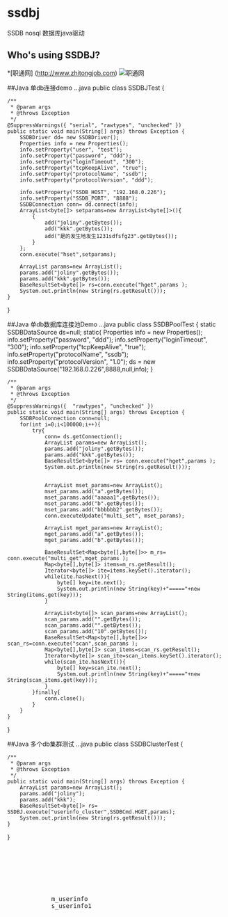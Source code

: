 ssdbj
=====

SSDB nosql 数据库java驱动 

## Who's using SSDBJ?
*[职通网] (http://www.zhitongjob.com)
![职通网](http://www.zhitongjob.com/images/logo.png)

##Java 单db连接demo
...java
public class SSDBJTest {

	/**
	 * @param args
	 * @throws Exception 
	 */
	@SuppressWarnings({ "serial", "rawtypes", "unchecked" })
	public static void main(String[] args) throws Exception {
		SSDBDriver dd= new SSDBDriver();
		Properties info = new Properties();
		info.setProperty("user", "test");
		info.setProperty("password", "ddd");
		info.setProperty("loginTimeout", "300");
		info.setProperty("tcpKeepAlive", "true");
		info.setProperty("protocolName", "ssdb");
		info.setProperty("protocolVersion", "ddd");
		
		info.setProperty("SSDB_HOST", "192.168.0.226");
		info.setProperty("SSDB_PORT", "8888");
		SSDBConnection conn= dd.connect(info);
		ArrayList<byte[]> setparams=new ArrayList<byte[]>(){
			{
				add("joliny".getBytes());
				add("kkk".getBytes());
				add("是的发生地发生1231sdfsfg23".getBytes());
			}
		};
		conn.execute("hset",setparams);
		
		ArrayList params=new ArrayList();
		params.add("joliny".getBytes());
		params.add("kkk".getBytes());
		BaseResultSet<byte[]> rs=conn.execute("hget",params );
		System.out.println(new String(rs.getResult()));
	}
}

##Java 单db数据库连接池Demo
...java
public class SSDBPoolTest {
	static SSDBDataSource ds=null; 
	static{
		Properties info = new Properties();
		info.setProperty("password", "ddd");
		info.setProperty("loginTimeout", "300");
		info.setProperty("tcpKeepAlive", "true");
		info.setProperty("protocolName", "ssdb");
		info.setProperty("protocolVersion", "1.0");
		ds = new SSDBDataSource("192.168.0.226",8888,null,info);
	}

	/**
	 * @param args
	 * @throws Exception 
	 */
	@SuppressWarnings({  "rawtypes", "unchecked" })
	public static void main(String[] args) throws Exception {
		SSDBPoolConnection conn=null;
		for(int i=0;i<100000;i++){
			try{
				conn= ds.getConnection();
				ArrayList params=new ArrayList();
				params.add("joliny".getBytes());
				params.add("kkk".getBytes());
				BaseResultSet<byte[]> rs= conn.execute("hget",params );
				System.out.println(new String(rs.getResult()));
				
				
				ArrayList mset_params=new ArrayList();
				mset_params.add("a".getBytes());
				mset_params.add("aaaaa1".getBytes());
				mset_params.add("b".getBytes());
				mset_params.add("bbbbbb2".getBytes());
				conn.executeUpdate("multi_set", mset_params);
				
				ArrayList mget_params=new ArrayList();
				mget_params.add("a".getBytes());
				mget_params.add("b".getBytes());
				
				BaseResultSet<Map<byte[],byte[]>> m_rs= conn.execute("multi_get",mget_params );
				Map<byte[],byte[]> items=m_rs.getResult();
				Iterator<byte[]> ite=items.keySet().iterator();
				while(ite.hasNext()){
					byte[] key=ite.next();
					System.out.println(new String(key)+"====="+new String(items.get(key)));
				}
				
				ArrayList<byte[]> scan_params=new ArrayList();
				scan_params.add("".getBytes());
				scan_params.add("".getBytes());
				scan_params.add("10".getBytes());
				BaseResultSet<Map<byte[],byte[]>> scan_rs=conn.execute("scan",scan_params );
				Map<byte[],byte[]> scan_items=scan_rs.getResult();
				Iterator<byte[]> scan_ite=scan_items.keySet().iterator();
				while(scan_ite.hasNext()){
					byte[] key=scan_ite.next();
					System.out.println(new String(key)+"====="+new String(scan_items.get(key)));
				}
			}finally{
				conn.close();
			}
		}
	}
}

##Java 多个db集群测试
...java
public class SSDBClusterTest {

	/**
	 * @param args
	 * @throws Exception 
	 */
	public static void main(String[] args) throws Exception {
		ArrayList params=new ArrayList();
		params.add("joliny");
		params.add("kkk");
		BaseResultSet<byte[]> rs= SSDBJ.execute("userinfo_cluster",SSDBCmd.HGET,params);
		System.out.println(new String(rs.getResult()));
	}
}
<pre>
<?xml version="1.0" encoding="UTF-8"?>
<ssdbj>
	<ssdb_node id="m_userinfo"   master="true"  host="192.168.0.226" port="8888"  user="" password="abcdefghijklmnopqrstuvwxyz1234567890" loginTimeout="3" tcpKeepAlive="true" protocolName="ssdb" 
		maxTotal="200" maxIdle="10" minIdle="5" testWhileIdle="true"
	/>
	<ssdb_node id="s_userinfo1"  master="false" host="192.168.0.226" port="8889"  user="" password="abcdefghijklmnopqrstuvwxyz1234567890" loginTimeout="3" tcpKeepAlive="true" protocolName="ssdb" 
		maxTotal="200" maxIdle="10" minIdle="5" testWhileIdle="true"
	/>
	<!-- 
	<ssdb_node id="s_userinfo2"  master="false" host="192.168.0.226" port="8890"  user="" password="abcdefghijklmnopqrstuvwxyz1234567890" loginTimeout="3" tcpKeepAlive="true" protocolName="ssdb" />
 	-->
	<clusters>
		<cluster id="userinfo_cluster" notfound_master_retry="true" error_retry_times="3" error_master_retry="true" retry_interval="500" balance="random_weight">
			<ssdb_node weight="1" rwMode="w">m_userinfo</ssdb_node>
			<ssdb_node weight="2" rwMode="r">s_userinfo1</ssdb_node>
			<!-- 
			<ssdb_node weight="3" rwMode="r">s_userinfo2</ssdb_node> 
			-->
		</cluster>
	</clusters>
</ssdbj>
<pre>